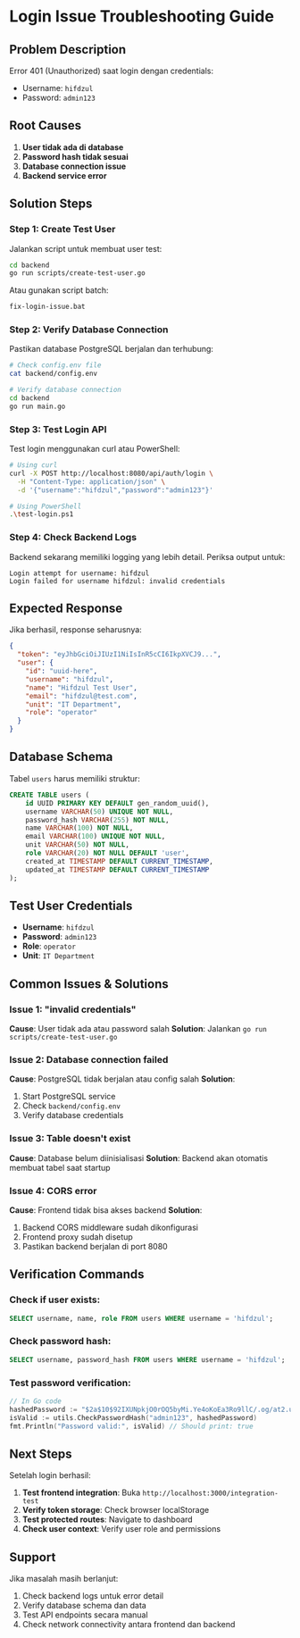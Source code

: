 # Login Issue Troubleshooting Guide

## Problem Description
Error 401 (Unauthorized) saat login dengan credentials:
- Username: `hifdzul`
- Password: `admin123`

## Root Causes
1. **User tidak ada di database**
2. **Password hash tidak sesuai**
3. **Database connection issue**
4. **Backend service error**

## Solution Steps

### Step 1: Create Test User
Jalankan script untuk membuat user test:

```bash
cd backend
go run scripts/create-test-user.go
```

Atau gunakan script batch:
```bash
fix-login-issue.bat
```

### Step 2: Verify Database Connection
Pastikan database PostgreSQL berjalan dan terhubung:

```bash
# Check config.env file
cat backend/config.env

# Verify database connection
cd backend
go run main.go
```

### Step 3: Test Login API
Test login menggunakan curl atau PowerShell:

```bash
# Using curl
curl -X POST http://localhost:8080/api/auth/login \
  -H "Content-Type: application/json" \
  -d '{"username":"hifdzul","password":"admin123"}'

# Using PowerShell
.\test-login.ps1
```

### Step 4: Check Backend Logs
Backend sekarang memiliki logging yang lebih detail. Periksa output untuk:

```
Login attempt for username: hifdzul
Login failed for username hifdzul: invalid credentials
```

## Expected Response
Jika berhasil, response seharusnya:

```json
{
  "token": "eyJhbGciOiJIUzI1NiIsInR5cCI6IkpXVCJ9...",
  "user": {
    "id": "uuid-here",
    "username": "hifdzul",
    "name": "Hifdzul Test User",
    "email": "hifdzul@test.com",
    "unit": "IT Department",
    "role": "operator"
  }
}
```

## Database Schema
Tabel `users` harus memiliki struktur:

```sql
CREATE TABLE users (
    id UUID PRIMARY KEY DEFAULT gen_random_uuid(),
    username VARCHAR(50) UNIQUE NOT NULL,
    password_hash VARCHAR(255) NOT NULL,
    name VARCHAR(100) NOT NULL,
    email VARCHAR(100) UNIQUE NOT NULL,
    unit VARCHAR(50) NOT NULL,
    role VARCHAR(20) NOT NULL DEFAULT 'user',
    created_at TIMESTAMP DEFAULT CURRENT_TIMESTAMP,
    updated_at TIMESTAMP DEFAULT CURRENT_TIMESTAMP
);
```

## Test User Credentials
- **Username**: `hifdzul`
- **Password**: `admin123`
- **Role**: `operator`
- **Unit**: `IT Department`

## Common Issues & Solutions

### Issue 1: "invalid credentials"
**Cause**: User tidak ada atau password salah
**Solution**: Jalankan `go run scripts/create-test-user.go`

### Issue 2: Database connection failed
**Cause**: PostgreSQL tidak berjalan atau config salah
**Solution**: 
1. Start PostgreSQL service
2. Check `backend/config.env`
3. Verify database credentials

### Issue 3: Table doesn't exist
**Cause**: Database belum diinisialisasi
**Solution**: Backend akan otomatis membuat tabel saat startup

### Issue 4: CORS error
**Cause**: Frontend tidak bisa akses backend
**Solution**: 
1. Backend CORS middleware sudah dikonfigurasi
2. Frontend proxy sudah disetup
3. Pastikan backend berjalan di port 8080

## Verification Commands

### Check if user exists:
```sql
SELECT username, name, role FROM users WHERE username = 'hifdzul';
```

### Check password hash:
```sql
SELECT username, password_hash FROM users WHERE username = 'hifdzul';
```

### Test password verification:
```go
// In Go code
hashedPassword := "$2a$10$92IXUNpkjO0rOQ5byMi.Ye4oKoEa3Ro9llC/.og/at2.uheWG/igi"
isValid := utils.CheckPasswordHash("admin123", hashedPassword)
fmt.Println("Password valid:", isValid) // Should print: true
```

## Next Steps
Setelah login berhasil:

1. **Test frontend integration**: Buka `http://localhost:3000/integration-test`
2. **Verify token storage**: Check browser localStorage
3. **Test protected routes**: Navigate to dashboard
4. **Check user context**: Verify user role and permissions

## Support
Jika masalah masih berlanjut:

1. Check backend logs untuk error detail
2. Verify database schema dan data
3. Test API endpoints secara manual
4. Check network connectivity antara frontend dan backend

